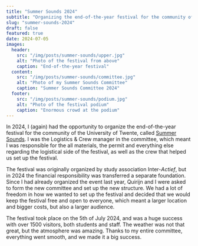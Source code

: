 ```yaml
---
title: "Summer Sounds 2024"
subtitle: "Organizing the end-of-the-year festival for the community of the University of Twente."
slug: "summer-sounds-2024"
draft: false
featured: true
date: 2024-07-05
images:
  header:
    src: "/img/posts/summer-sounds/upper.jpg"
    alt: "Photo of the festival from above"
    caption: "End-of-the-year festival"
  content: 
    src: "/img/posts/summer-sounds/committee.jpg"
    alt: "Photo of my Summer Sounds Committee"
    caption: "Summer Sounds Committee 2024"
  footer:
    src: "/img/posts/summer-sounds/podium.jpg"
    alt: "Photo of the festival podium"
    caption: "Enormous crowd at the podium"
---
```


In 2024, I (again) had the opportunity to organize the end-of-the-year festival for the community of the University of Twente, called [Summer Sounds](https://summersounds.nl/).
I was the Logistics & Crew manager in the committee, which meant I was responsible for the all materials, the permit and everything else regarding the logistical side of the festival, as well as the crew that helped us set up the festival.

The festival was originally organized by study association Inter-_Actief_, but in 2024 the financial responsibility was transferred a separate foundation.
Since I had already organized the event last year, Quirijn and I were asked to form the new committee and set up the new structure. 
We had a lot of freedom in how we wanted to set up the festival and decided that we would keep the festival free and open to everyone, which meant a larger location and bigger costs, but also a larger audience.

The festival took place on the 5th of July 2024, and was a huge success with over 1500 visitors, both students and staff.
The weather was not that great, but the atmosphere was amazing. 
Thanks to my entire committee, everything went smooth, and we made it a big success.
